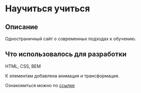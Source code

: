 # Научиться учиться


## Описание

Одностраничный сайт о современных подходах к обучению.


## Что использовалось для разработки

HTML, CSS, BEM

К элементам добавлена анимация и трансформация.


Ознакомиться можно по [ссылке](https://itwassoclear.github.io/learn-to-learn)
